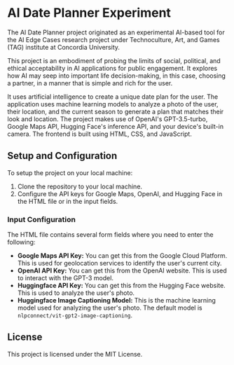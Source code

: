 # AI Date Planner Experiment

The AI Date Planner project originated as an experimental AI-based tool for the AI Edge Cases research project under Technoculture, Art, and Games (TAG) institute at Concordia University.

This project is an embodiment of probing the limits of social, political, and ethical acceptability in AI applications for public engagement. It explores how AI may seep into important life decision-making, in this case, choosing a partner, in a manner that is simple and rich for the user.

It uses artificial intelligence to create a unique date plan for the user. The application uses machine learning models to analyze a photo of the user, their location, and the current season to generate a plan that matches their look and location. The project makes use of OpenAI's GPT-3.5-turbo, Google Maps API, Hugging Face's inference API, and your device's built-in camera. The frontend is built using HTML, CSS, and JavaScript.

## Setup and Configuration

To setup the project on your local machine:

1. Clone the repository to your local machine.
2. Configure the API keys for Google Maps, OpenAI, and Hugging Face in the HTML file or in the input fields. 

### Input Configuration

The HTML file contains several form fields where you need to enter the following:

- **Google Maps API Key:** You can get this from the Google Cloud Platform. This is used for geolocation services to identify the user's current city.
- **OpenAI API Key:** You can get this from the OpenAI website. This is used to interact with the GPT-3 model.
- **Huggingface API Key:** You can get this from the Hugging Face website. This is used to analyze the user's photo.
- **Huggingface Image Captioning Model:** This is the machine learning model used for analyzing the user's photo. The default model is `nlpconnect/vit-gpt2-image-captioning`.

## License

This project is licensed under the MIT License.
